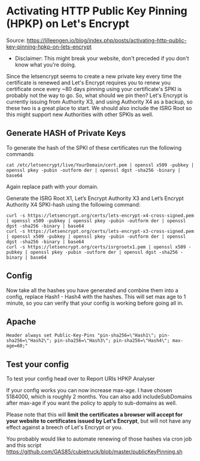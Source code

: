 # Activating HTTP Public Key Pinning (HPKP) on Let's Encrypt
Source: https://lilleengen.io/blog/index.php/posts/activating-http-public-key-pinning-hpkp-on-lets-encrypt

* Disclaimer: This might break your website, don't preceded if you don't know what you're doing.

Since the letsencrypt seems to create a new private key every time the certificate is renewed and Let's Encrypt requires you to renew you certificate once every ~80 days pinning using your certificate's SPKI is probably not the way to go. So, what should we pin then? Let's Encrypt is currently issuing from Authority X3, and using Authority X4 as a backup, so these two is a great place to start. We should also include the ISRG Root so this might support new Authorities with other SPKIs as well. 

## Generate HASH of Private Keys

To generate the hash of the SPKI of these certificates run the following commands

```
cat /etc/letsencrypt/live/YourDomain/cert.pem | openssl x509 -pubkey | openssl pkey -pubin -outform der | openssl dgst -sha256 -binary | base64
```

Again replace path with your domain.

Generate the ISRG Root X1, Let’s Encrypt Authority X3 and Let’s Encrypt Authority X4 SPKI-hash using the following command:

```
curl -s https://letsencrypt.org/certs/lets-encrypt-x4-cross-signed.pem | openssl x509 -pubkey | openssl pkey -pubin -outform der | openssl dgst -sha256 -binary | base64
curl -s https://letsencrypt.org/certs/lets-encrypt-x3-cross-signed.pem | openssl x509 -pubkey | openssl pkey -pubin -outform der | openssl dgst -sha256 -binary | base64
curl -s https://letsencrypt.org/certs/isrgrootx1.pem | openssl x509 -pubkey | openssl pkey -pubin -outform der | openssl dgst -sha256 -binary | base64
```

## Config

Now take all the hashes you have generated and combine them into a config, replace Hash1 - Hash4 with the hashes. This will set max age to 1 minute, so you can verify that your config is working before going all in.

## Apache

```
Header always set Public-Key-Pins "pin-sha256=\"Hash1\"; pin-sha256=\"Hash2\"; pin-sha256=\"Hash3\"; pin-sha256=\"Hash4\"; max-age=60;"
```

## Test your config

To test your config head over to Report URIs HPKP Analyser

If your config works you can now increase max-age. I have chosen 5184000, which is roughly 2 months. You can also add includeSubDomains after max-age if you want the policy to apply to sub-domains as well.

Please note that this will **limit the certificates a browser will accept for your website to certificates issued by Let's Encrypt**, but will not have any effect against a breech of Let's Encrypt or you.

You probably would like to automate renewing of those hashes via cron job and this script https://github.com/GAS85/cubietruck/blob/master/publicKeyPinning.sh
